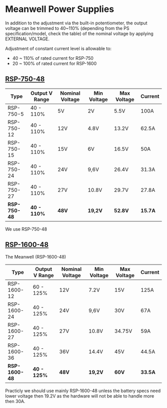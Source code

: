 # Meanwell Power Supplies
In addition to the adjustment via the built-in potentiometer, the output voltage can be trimmed to 40~110% (depending from the PS specification/model, check the table) of the nominal voltage by applying EXTERNAL VOLTAGE.

Adjustment of constant current level is allowable to:

* 40 ~ 110% of rated current for RSP-750
* 20 ~ 100% of rated current for RSP-1600  

<!-- TODO add current range as voltage -->

## [RSP-750-48](https://www.meanwell.com/Upload/PDF/RSP-750/RSP-750-SPEC.PDF)

|  Type       | Output V Range | Nominal Voltage | Min Voltage |  Max Voltage | Current | 
| ----------- | ------------ | --------------- | ----------- | ------------ |-------- |
| RSP-750-5 |  40 - 110%   |        5V         |    2V     |      5.5V     |  100A   |
| RSP-750-12 |  40 - 110%   |       12V       |    4.8V     |      13.2V     |  62.5A   |
| RSP-750-15 |  40 - 110%   |       15V       |    6V     |      16.5V     |  50A   |
| RSP-750-24 |  40 - 110%   |       24V       |    9,6V     |      26.4V     |  31.3A   |
| RSP-750-27 |  40 - 110%   |       27V       |    10.8V     |      29.7V     |  27.8A   |
| **RSP-750-48** | **40 - 110%** | **48V** | **19,2V** | **52.8V** | **15.7A** |

We use RSP-750-48

## [RSP-1600-48](https://www.meanwell.com/Upload/PDF/RSP-1600/RSP-1600-SPEC.PDF)
The Meanwell (RSP-1600-48) 

|  Type       | Output V Range | Nominal Voltage | Min Voltage |  Max Voltage | Current | 
| ----------- | ------------ | --------------- | ----------- | ------------ |-------- |
| RSP-1600-12 |  60 - 125%   |       12V       |    7.2V     |      15V     |  125A   |
| RSP-1600-24 |  40 - 125%   |       24V       |    9,6V     |      30V     |  67A    |
| RSP-1600-27 |  40 - 125%   |       27V       |    10.8V    |    34.75V    |  59A    |
| RSP-1600-36 |  40 - 125%   |       36V       |    14.4V    |      45V     |  44.5A  |
| **RSP-1600-48** | **40 - 125%** | **48V** |  **19,2V**    |    **60V**   |  **33.5A** |

Practicly we should use mainly RSP-1600-48 unless the battery specs need lower voltage then 19.2V as the hardware will not be able to handle more then 30A.



<!-- TODO add current range in similar way as voltage -->